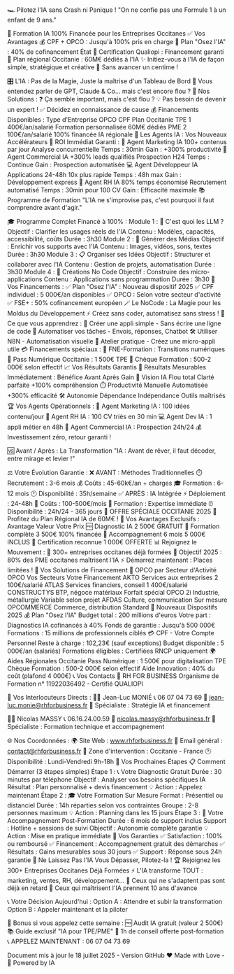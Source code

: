 🏎️ Pilotez l'IA sans Crash ni Panique !
"On ne confie pas une Formule 1 à un enfant de 9 ans."

🎯 Formation IA 100% Financée pour les Entreprises Occitanes
✅ Vos Avantages
💰 CPF + OPCO : Jusqu'à 100% pris en charge
🎯 Plan "Osez l'IA" : 40% de cofinancement État
📜 Certification Qualiopi : Financement garanti
🌟 Plan régional Occitanie : 60M€ dédiés à l'IA
✨ Initiez-vous à l'IA de façon simple, stratégique et créative
🎁 Sans avancer un centime !

🎛️ L'IA : Pas de la Magie, Juste la maîtrise d'un Tableau de Bord
🚀 Vous entendez parler de GPT, Claude & Co... mais c'est encore flou ?
🎯 Nos Solutions :
❓ Ça semble important, mais c'est flou ?
💡 Pas besoin de devenir un expert !
✅ Décidez en connaissance de cause
💰 Financements Disponibles :
Type d'Entreprise	OPCO	CPF	Plan Occitanie
TPE	1 400€/an/salarié	Formation personnalisée	60M€ dédiés
PME	2 100€/an/salarié	100% financée	IA régionale
🤖 Les Agents IA : Vos Nouveaux Accélérateurs
🎯 ROI Immédiat Garanti :
📢 Agent Marketing IA
100+ contenus par jour
Analyse concurrentielle
Temps : 30min
Gain : +300% productivité
💼 Agent Commercial IA
+300% leads qualifiés
Prospection H24
Temps : Continue
Gain : Prospection automatisée
💻 Agent Développeur IA
Applications 24-48h
10x plus rapide
Temps : 48h max
Gain : Développement express
👥 Agent RH IA
80% temps économisé
Recrutement automatisé
Temps : 30min pour 100 CV
Gain : Efficacité maximale
📚 Programme de Formation
"L'IA ne s'improvise pas, c'est pourquoi il faut comprendre avant d'agir."

🎓 Programme Complet Financé à 100% :
Module 1 : 🧠 C'est quoi les LLM ?
Objectif : Clarifier les usages réels de l'IA
Contenu : Modèles, capacités, accessibilité, coûts
Durée : 3h30
Module 2 : 🎨 Générer des Médias
Objectif : Enrichir vos supports avec l'IA
Contenu : Images, vidéos, sons, textes
Durée : 3h30
Module 3 : 📋 Organiser ses Idées
Objectif : Structurer et collaborer avec l'IA
Contenu : Gestion de projets, automatisation
Durée : 3h30
Module 4 : 🔧 Créations No Code
Objectif : Construire des micro-applications
Contenu : Applications sans programmation
Durée : 3h30
💎 Vos Financements :
✅ Plan "Osez l'IA" : Nouveau dispositif 2025
✅ CPF individuel : 5 000€/an disponibles
✅ OPCO : Selon votre secteur d'activité
✅ FSE+ : 50% cofinancement européen
🪄 Le NoCode : La Magie pour les Moldus du Développement
⚡ Créez sans coder, automatisez sans stress !
🎯 Ce que vous apprendrez :
📱 Créer une appli simple - Sans écrire une ligne de code
🔄 Automatiser vos tâches - Envois, réponses, Chatbot
🛠️ Utiliser N8N - Automatisation visuelle
🎯 Atelier pratique - Créez une micro-appli utile
💳 Financements spéciaux :
🎯 FNE-Formation : Transitions numériques
🌟 Pass Numérique Occitanie : 1 500€ TPE
🎫 Chèque Formation : 500-2 000€ selon effectif
📈 Vos Résultats Garantis
🎯 Résultats Mesurables Immédiatement :
Bénéfice	Avant	Après	Gain
🎯 Vision IA	Flou total	Clarté parfaite	+100% compréhension
⏱️ Productivité	Manuelle	Automatisée	+300% efficacité
🛠️ Autonomie	Dépendance	Indépendance	Outils maîtrisés
🏆 Vos Agents Opérationnels :
📢 Agent Marketing IA : 100 idées contenu/jour
👥 Agent RH IA : 100 CV triés en 30 min
💻 Agent Dev IA : 1 appli métier en 48h
💼 Agent Commercial IA : Prospection 24h/24
💰 Investissement zéro, retour garanti !

🆚 Avant / Après : La Transformation
"IA : Avant de rêver, il faut décoder, entre mirage et levier !"

⚖️ Votre Évolution Garantie :
❌ AVANT : Méthodes Traditionnelles
⏱️ Recrutement : 3-6 mois
💰 Coûts : 45-60k€/an + charges
🎓 Formation : 6-12 mois
🕐 Disponibilité : 35h/semaine
✅ APRÈS : IA Intégrée
⚡ Déploiement : 24-48h
💎 Coûts : 100-500€/mois
🚀 Formation : Expertise immédiate
⏰ Disponibilité : 24h/24 - 365 jours
🌟 OFFRE SPÉCIALE OCCITANIE 2025
🎯 Profitez du Plan Régional IA de 60M€ !
🎁 Vos Avantages Exclusifs :
Avantage	Valeur	Votre Prix
🆓 Diagnostic IA	2 500€	GRATUIT
💯 Formation complète	3 500€	100% financée
🤝 Accompagnement 6 mois	5 000€	INCLUS
📜 Certification reconnue	1 000€	OFFERTE
📊 Rejoignez le Mouvement :
👥 300+ entreprises occitanes déjà formées
🎯 Objectif 2025 : 80% des PME occitanes maîtrisent l'IA
⚡ Démarrez maintenant : Places limitées !
💼 Vos Solutions de Financement
🏢 OPCO par Secteur d'Activité
OPCO	Vos Secteurs	Votre Financement
AKTO	Services aux entreprises	2 100€/salarié
ATLAS	Services financiers, conseil	1 400€/salarié
CONSTRUCTYS	BTP, négoce matériaux	Forfait spécial
OPCO 2i	Industrie, métallurgie	Variable selon projet
AFDAS	Culture, communication	Sur mesure
OPCOMMERCE	Commerce, distribution	Standard
🎯 Nouveaux Dispositifs 2025
💰 Plan "Osez l'IA"
Budget total : 200 millions d'euros
Votre part : Diagnostics IA cofinancés à 40%
Fonds de garantie : Jusqu'à 500 000€
Formations : 15 millions de professionnels ciblés
💳 CPF - Votre Compte Personnel
Reste à charge : 102,23€ (sauf exceptions)
Budget disponible : 5 000€/an (salariés)
Formations éligibles : Certifiées RNCP uniquement
🌍 Aides Régionales Occitanie
Pass Numérique : 1 500€ pour digitalisation TPE
Chèque Formation : 500-2 000€ selon effectif
Aide Innovation : 40% du coût (plafond 4 000€)
📞 Vos Contacts
🏢 RH FOR BUSINESS
Organisme de Formation n° 11922036492 - Certifié QUALIOPI

👥 Vos Interlocuteurs Directs :
🧑‍💼 Jean-Luc MONIÉ
📞 06 07 04 73 69
📧 jean-luc.monie@rhforbusiness.fr
🎯 Spécialiste : Stratégie IA et financement

👨‍💻 Nicolas MASSY
📞 06.16.24.00.59
📧 nicolas.massy@rhforbusiness.fr
🎯 Spécialiste : Formation technique et accompagnement

🌐 Nos Coordonnées :
🌍 Site Web : www.rhforbusiness.fr
📧 Email général : contact@rhforbusiness.fr
📍 Zone d'intervention : Occitanie - France
🕐 Disponibilité : Lundi-Vendredi 9h-18h
🚀 Vos Prochaines Étapes
📋 Comment Démarrer (3 étapes simples)
Étape 1 : 📞 Votre Diagnostic Gratuit
Durée : 30 minutes par téléphone
Objectif : Analyser vos besoins spécifiques IA
Résultat : Plan personnalisé + devis financement
💡 Action : Appelez maintenant
Étape 2 : 🎓 Votre Formation Sur Mesure
Format : Présentiel ou distanciel
Durée : 14h réparties selon vos contraintes
Groupe : 2-8 personnes maximum
💡 Action : Planning dans les 15 jours
Étape 3 : 🤝 Votre Accompagnement Post-Formation
Durée : 6 mois de support inclus
Support : Hotline + sessions de suivi
Objectif : Autonomie complète garantie
💡 Action : Mise en pratique immédiate
🎯 Vos Garanties
✅ Satisfaction : 100% ou remboursé
✅ Financement : Accompagnement gratuit des démarches
✅ Résultats : Gains mesurables sous 30 jours
✅ Support : Réponse sous 24h garantie
🎯 Ne Laissez Pas l'IA Vous Dépasser, Pilotez-la !
🏆 Rejoignez les 300+ Entreprises Occitanes Déjà Formées
⚡ L'IA transforme TOUT : marketing, ventes, RH, développement...
🎯 Ceux qui ne s'adaptent pas sont déjà en retard
🚀 Ceux qui maîtrisent l'IA prennent 10 ans d'avance

📞 Votre Décision Aujourd'hui :
Option A : Attendre et subir la transformation
Option B : Appeler maintenant et la piloter

🎁 Bonus si vous appelez cette semaine :
🆓 Audit IA gratuit (valeur 2 500€)
📚 Guide exclusif "IA pour TPE/PME"
🎯 1h de conseil offerte post-formation
📞 APPELEZ MAINTENANT : 06 07 04 73 69

Document mis à jour le 18 juillet 2025 - Version GitHub
❤️ Made with Love - 🤖 Powered by IA

